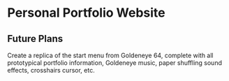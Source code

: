 # Personal Portfolio Website

## Future Plans
Create a replica of the start menu from Goldeneye 64, complete with all prototypical portfolio information, Goldeneye music, paper shuffling sound effects, crosshairs cursor, etc.

